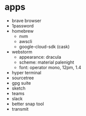 # apps

* brave browser
* 1password
* homebrew
  * nvm
  * awscli
  * google-cloud-sdk (cask)
* webstorm
  * appearance: dracula
  * scheme: material palenight
  * font: operator mono, 12pm, 1.4
* hyper terminal
* sourcetree
* gpg suite
* sketch
* teams
* slack
* better snap tool
* transmit
